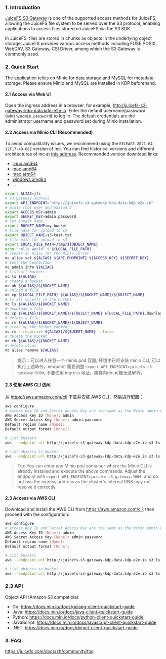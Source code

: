 ### 1. Introduction
[JuiceFS S3 Gateway](https://juicefs.com/docs/zh/community/guide/gateway) is one of the supported access methods for JuiceFS, allowing the JuiceFS file system to be served over the S3 protocol, enabling applications to access files stored on JuiceFS via the S3 SDK.

In JuiceFS, files are stored in chunks as objects in the underlying object storage. JuiceFS provides various access methods including FUSE POSIX, WebDAV, S3 Gateway, CSI Driver, among which the S3 Gateway is commonly used.

### 2. Quick Start
The application relies on Minio for data storage and MySQL for metadata storage. Please ensure Minio and MySQL are installed in KDP beforehand.

#### 2.1 Access via Web UI
Open the ingress address in a browser, for example, http://juicefs-s3-gateway-kdp-data.kdp-e2e.io. Enter the default username/password (`admin/admin.password`) to log in. The default credentials are the administrator username and password set during Minio installation.

#### 2.2 Access via Minio CLI (Recommended)
To avoid compatibility issues, we recommend using the `RELEASE.2021-04-22T17-40-00Z` version of mc. You can find historical versions and different architectures of mc at [this address](https://dl.min.io/client/mc/release). Recommended version download links:
- [linux amd64](https://dl.min.io/client/mc/release/linux-amd64/archive/mc.RELEASE.2021-04-22T17-40-00Z)
- [mac amd64](https://dl.min.io/client/mc/release/darwin-amd64/archive/mc.RELEASE.2021-04-22T17-40-00Z)
- [mac arm64](https://dl.min.io/client/mc/release/darwin-arm64/archive/mc.RELEASE.2021-04-22T17-40-00Z)
- [windows amd64](https://dl.min.io/client/mc/release/windows-amd64/archive/mc.RELEASE.2021-04-22T17-40-00Z)
- ...


```bash
export ALIAS=jfs
# s3 gateway address
export API_ENDPOINT="http://juicefs-s3-gateway-kdp-data.kdp-e2e.io"
# minio root user and password
export ACCESS_KEY=admin
export SECRET_KEY=admin.password
# set bucket name
export BUCKET_NAME=my-bucket
# file name for upload to s3
export OBJECT_NAME=s3-test.txt
# file path for upload to s3
export LOCAL_FILE_PATH=/tmp/${OBJECT_NAME}
echo "hello world" > ${LOCAL_FILE_PATH}
# create an alias for the Minio server
mc alias set ${ALIAS} ${API_ENDPOINT} ${ACCESS_KEY} ${SECRET_KEY}
# test the Connection
mc admin info ${ALIAS}
# list all buckets
mc ls ${ALIAS}
# create a bucket
mc mb ${ALIAS}/${BUCKET_NAME}
# upload a file
mc cp ${LOCAL_FILE_PATH} ${ALIAS}/${BUCKET_NAME}/${OBJECT_NAME}
# ls all objects in the bucket
mc ls ${ALIAS}/${BUCKET_NAME}
# download a file
mc cp ${ALIAS}/${BUCKET_NAME}/${OBJECT_NAME} ${LOCAL_FILE_PATH}.download
# delete a file
mc rm ${ALIAS}/${BUCKET_NAME}/${OBJECT_NAME}
# clean up the bucket content
mc rm --recursive ${ALIAS}/${BUCKET_NAME} --force
# delete the bucket
mc rb ${ALIAS}/${BUCKET_NAME}
# delete alias
mc alias remove ${ALIAS}

```

> 提示：可以进入任意一个 minio pod 容器, 环境中已经安装 minio CLI, 可以执行上述命令。endpoint 需要调整 `export API_ENDPOINT=juicefs-s3-gateway:9000`, 不要使用 ingress 地址，集群内dns可能无法解析。


#### 2.3 使用 AWS CLI 访问

从 https://aws.amazon.com/cli 下载并安装 AWS CLI，然后进行配置：

```bash
aws configure
# Access Key ID and Secret Access Key are the same as the Minio admin username and password
AWS Access Key ID [None]: admin
AWS Secret Access Key [None]: admin.password
Default region name [None]:
Default output format [None]:

# List buckets
aws --endpoint-url http://juicefs-s3-gateway-kdp-data.kdp-e2e.io s3 ls

# List objects in bucket
aws --endpoint-url http://juicefs-s3-gateway-kdp-data.kdp-e2e.io s3 ls s3://<bucket>

```

> Tip: You can enter any Minio pod container where the Minio CLI is already installed and execute the above commands. Adjust the endpoint with `export API_ENDPOINT=juicefs-s3-gateway:9000`, and do not use the ingress address as the cluster's internal DNS may not resolve it correctly.


#### 2.3 Access via AWS CLI
Download and install the AWS CLI from https://aws.amazon.com/cli, then proceed with the configuration:

```bash
aws configure
# Access Key ID and Secret Access Key are the same as the Minio admin username and password
AWS Access Key ID [None]: admin
AWS Secret Access Key [None]: admin.password
Default region name [None]:
Default output format [None]:

# List buckets
aws --endpoint-url http://juicefs-s3-gateway-kdp-data.kdp-e2e.io s3 ls

# List objects in bucket
aws --endpoint-url http://juicefs-s3-gateway-kdp-data.kdp-e2e.io s3 ls s3://<bucket>
```

### 2.3 API
Object API (Amazon S3 compatible):
- Go:         https://docs.min.io/docs/golang-client-quickstart-guide
- Java:       https://docs.min.io/docs/java-client-quickstart-guide
- Python:     https://docs.min.io/docs/python-client-quickstart-guide
- JavaScript: https://docs.min.io/docs/javascript-client-quickstart-guide
- .NET:       https://docs.min.io/docs/dotnet-client-quickstart-guide

### 3. FAQ

https://juicefs.com/docs/zh/community/faq

